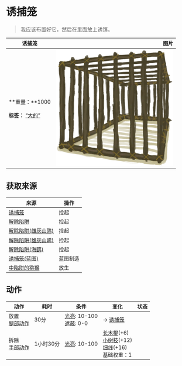 # 诱捕笼  
> 我应该布置好它，然后在里面放上诱饵。  
  
  诱捕笼  |   图片   
 ----  |  ----:   
 **重量：**1000<br><br>**标签：**	[“大的”](tag_Large.md)  |  ![](Sprite/CageShut.png)   
  
## 获取来源  
来源  |  操作  
----  |  ----  
[诱捕笼](CageTrapPlaced.md)  |  捡起  
[解除陷阱](CageTrapPlacedTriggered.md)  |  捡起  
[解除陷阱(雌灰山鹑)](CageTrapPlacedTriggeredPartridgeFemale.md)  |  捡起  
[解除陷阱(雄灰山鹑)](CageTrapPlacedTriggeredPartridgeMale.md)  |  捡起  
[解除陷阱(海鸥)](CageTrapPlacedTriggeredSeagull.md)  |  捡起  
[诱捕笼(蓝图)](Bp_CageTrap.md)  |  蓝图制造  
[中陷阱的猕猴](CageTrapMacaque.md)  |  放生  
## 动作  
动作  |  耗时  |  条件  |  变化  |  状态  
----  |  ----  |  ----  |  ----  |  ----  
放置<br>[腿部动作](LegAction.md)  |  30分  |  [光亮](Light.md): 10-100<br>[遮蔽](Sheltered.md): 0-0  |  → [诱捕笼](CageTrapPlaced.md)<br>  |    
拆除<br>[手部动作](HandAction.md)  |  1小时30分  |  [光亮](Light.md): 10-100  |  [长木棍](StickLong.md)(+6)<br>[小树枝](Sticks.md)(+12)<br>[细线](CordFiber.md)(+16)<br>基础权重：1<br>  |    
